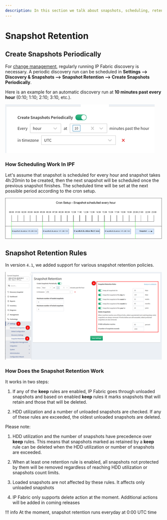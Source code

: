 ```yaml
---
description: In this section we talk about snapshots, scheduling, retention rules and how they work.
---
```


# Snapshot Retention

## Create Snapshots Periodically

For [change management](../../IP_Fabric_GUI/management/changes.md), regularly running IP Fabric
discovery is necessary. A periodic discovery run can be scheduled
in **Settings --> Discovery & Snapshots --> Snapshot Retention --> Create Snapshots Periodically**.

Here is an example for an automatic discovery run at **10 minutes past
every hour** (0:10; 1:10; 2:10; 3:10, etc.).

![Timed Snapshots](snapshot_retention/102564017.png)

### How Scheduling Work In IPF

Let's assume that snapshot is scheduled for every hour and snapshot
takes 4h:20min to be created, then the next snapshot will be scheduled
once the previous snapshot finishes. The scheduled time will be set at
the next possible period according to the cron setup.

![Timed Snapshots](snapshot_retention/1405059074.jpg)

##  Snapshot Retention Rules

In version `4.1`, we added support for various snapshot retention policies.

![Snapshot Retention Rules](snapshot_retention/snapshot_retention_rules.png)

### How Does the Snapshot Retention Work

It works in two steps:

1.  If any of the **keep** rules are enabled, IP Fabric goes through
    unloaded snapshots and based on enabled **keep** rules it marks
    snapshots that will retain and those that will be deleted.

2.  HDD utilization and a number of unloaded snapshots are checked. If
    any of these rules are exceeded, the oldest unloaded snapshots are
    deleted.

Please note:

1.  HDD utilization and the number of snapshots have precedence over
    **keep** rules. This means that snapshots marked as retained by a
    **keep** rule can be deleted when the HDD utilization or number of
    snapshots are exceeded.

2.  When at least one retention rule is enabled, all snapshots not
    protected by them will be removed regardless of reaching HDD
    utilization or snapshots count limits.

3.  Loaded snapshots are not affected by these rules. It affects only
    unloaded snapshots

4.  IP Fabric only supports delete action at the moment. Additional
    actions will be added in coming releases

!!! info
    At the moment, snapshot retention runs everyday at 0:00 UTC time
